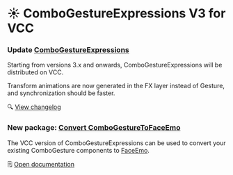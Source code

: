 ﻿# ☀️ ComboGestureExpressions V3 for VCC

### Update [ComboGestureExpressions](/docs/products/combo-gesture-expressions/v3.0-vcc)

Starting from versions 3.x and onwards, ComboGestureExpressions will be distributed on VCC.

Transform animations are now generated in the FX layer instead of Gesture, and synchronization should be faster.

🔍 [View changelog](/docs/changelogs/combo-gesture-expressions#315101-beta)

### New package: [Convert ComboGestureToFaceEmo](/docs/products/combo-gesture-expressions/convert-to-faceemo)

The VCC version of ComboGestureExpressions can be used to convert your existing ComboGesture components to [FaceEmo](https://suzuryg.github.io/face-emo/).

🗒️ [Open documentation](/docs/products/combo-gesture-expressions/convert-to-faceemo)
